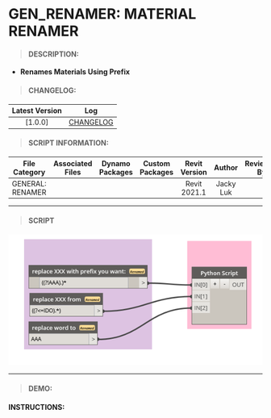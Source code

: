 # GEN_RENAMER: MATERIAL RENAMER

> #### DESCRIPTION: 
- **Renames Materials Using Prefix**

> #### CHANGELOG:

| Latest Version | Log |
| :-------: | :----: | 
|[1.0.0] | [CHANGELOG](/_gen/RENAMER/changelog/GEN_REN_MaterialRenamer.md) |

> #### SCRIPT INFORMATION: 

| File Category| Associated Files | Dynamo Packages | Custom Packages | Revit Version | Author | Reviewed By |
| :-------: | :----: | :---: | :---: | :---: | :---: | :---: |
| GENERAL: RENAMER |  |  |  | Revit 2021.1 | Jacky Luk     
        
------------------------------------------------------------------
> #### **SCRIPT** 

<img src="/images/gen/RENAMER/GEN_REN_MaterialRenamer.png">

------------------------------------------------------------------

> #### DEMO: 

#### INSTRUCTIONS: 